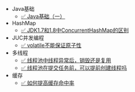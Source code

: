 - Java基础
  - [✅ Java基础（一）](/interviewtips/base/Java基础（一）)
- HashMap
  - [✅ JDK1.7和1.8中ConcurrentHashMap的区别](/interviewtips/base/Java基础（一）)
- JUC并发编程
  - [✅ volatile不能保证原子性](/interviewtips/juc/volatile不能保证原子性)
- 多线程
  - [✅ 线程池中线程异常后，销毁还是复用](/interviewtips/multithread/线程池中线程异常后销毁还是复用)
  - [✅ 线程池在提交任务前，可以提前创建线程吗](/interviewtips/multithread/线程池在提交任务前可以提前创建线程吗)
- 缓存
  - [✅ 如何提高缓存命中率](/interviewtips/cache/如何提高缓存命中率)
